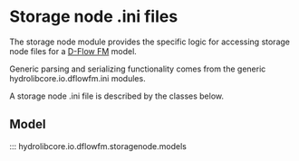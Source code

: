 # Storage node .ini files
The storage node module provides the specific logic for accessing storage node files
for a [D-Flow FM](glossary.md#d-flow-fm) model.

Generic parsing and serializing functionality comes from the generic hydrolibcore.io.dflowfm.ini modules.

A storage node .ini file is described by the classes below.

## Model
::: hydrolibcore.io.dflowfm.storagenode.models
